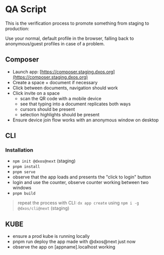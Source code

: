 # QA Script

This is the verification process to promote something from staging to production:

Use your normal, default profile in the browser, falling back to anonymous/guest profiles in case of a problem.


## Composer

- Launch app: [https://composer.staging.dxos.org](https://composer.staging.dxos.org)
- Create a space + document if necessary
- Click between documents, navigation should work
- Click invite on a space
  - scan the QR code with a mobile device
  - see that typing into a document replicates both ways
  - cursors should be present
  - selection highlights should be present
- Ensure device join flow works with an anonymous window on desktop

## CLI

### Installation

- `npm init @dxos@next` (staging)
- `pnpm install`
- `pnpm serve`
- observe that the app loads and presents the "click to login" button
- login and use the counter, observe counter working between two windows
- `pnpm build`

> repeat the process with CLI: `dx app create` using `npm i -g @dxos/cli@next` (staging)

## KUBE

- ensure a prod kube is running locally
- pnpm run deploy the app made with @dxos@next just now
- observe the app on [appname].localhost working

